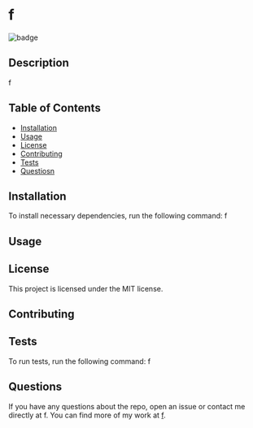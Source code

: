 # f

  ![badge](https://img.shields.io/badge/license-MIT-blue)

  ## Description
  f

  ## Table of Contents
  - [Installation](#installation)
  - [Usage](#usage)
  - [License](#license)
  - [Contributing](#contributing)
  - [Tests](#tests)
  - [Questiosn](#questions)

  ## Installation
  To install necessary dependencies, run the following command:
  f

  ## Usage
  

  ## License
  This project is licensed under the MIT license.

  ## Contributing
  

  ## Tests
  To run tests, run the following command:
  f


  ## Questions
  If you have any questions about the repo, open an issue or contact me directly at f. You can find more of my work at [f](http://github.com/f).
